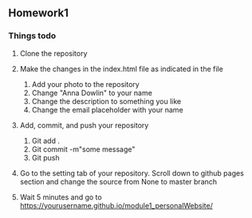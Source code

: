 ## Homework1 

### Things todo

1. Clone the repository 

2. Make the changes in the index.html file as indicated in the file
   1. Add your photo to the repository
   2. Change "Anna Dowlin" to your name 
   3. Change the description to something you like
   4. Change the email placeholder with your name

3. Add, commit, and push your repository
   1. Git add .
   2. Git commit -m"some message"
   3. Git push 

4. Go to the setting tab of your repository. Scroll down to github pages section and change the source from None to master branch

5. Wait 5 minutes and go to  https://yourusername.github.io/module1_personalWebsite/ 
